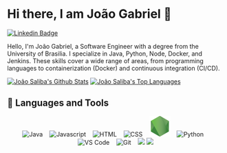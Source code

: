 # Hi there, I am João Gabriel 👋
[![Linkedin Badge](https://img.shields.io/badge/-jgsaliba-blue?style=flat-square&logo=Linkedin&logoColor=white&link=https://www.linkedin.com/in/jgsaliba/)](https://www.linkedin.com/in/jgsaliba/)


Hello, I'm João Gabriel, a Software Engineer with a degree from the University of Brasilia. I specialize in Java, Python, Node, Docker, and Jenkins. These skills cover a wide range of areas, from programming languages to containerization (Docker) and continuous integration (CI/CD).


<a> 
    <a href="https://github.com/joaosaliba"><img alt="João Saliba's Github Stats" src="https://denvercoder1-github-readme-stats.vercel.app/api?username=joaosaliba&show_icons=true&count_private=true&theme=dracula&border_color=7F3FBF&bg_color=0D1117&title_color=18a81c&icon_color=18a81c&hide=stars" height="192px" width="49.5%"/></a>
  <a href="https://github.com/joaosaliba"><img alt="João Saliba's Top Languages" src="https://denvercoder1-github-readme-stats.vercel.app/api/top-langs/?username=joaosaliba&langs_count=6&layout=compact&theme=dracula&border_color=7F3FBF&bg_color=0D1117&title_color=18a81c&icon_color=18a81c" height="190px" width="49.5%"/></a>
  <br/>
</a>


 <div>
        <h2>🧰 Languages and Tools</h2>
        <p align="center">
             <img src="https://cdn.jsdelivr.net/npm/programming-languages-logos@0.0.3/src/java/java_64x64.png" width="48"
                alt="Java" />&nbsp;&nbsp;&nbsp
            <img src="https://upload.wikimedia.org/wikipedia/commons/9/99/Unofficial_JavaScript_logo_2.svg" width="48"
                alt="Javascript" />&nbsp;&nbsp;&nbsp
            <img src="https://upload.wikimedia.org/wikipedia/commons/6/61/HTML5_logo_and_wordmark.svg" alt="HTML"
                width="48" />&nbsp;&nbsp;&nbsp
            <img src="https://upload.wikimedia.org/wikipedia/commons/d/d5/CSS3_logo_and_wordmark.svg" alt="CSS"
                width="35" />&nbsp;&nbsp;&nbsp
            <img src="https://raw.githubusercontent.com/github/explore/80688e429a7d4ef2fca1e82350fe8e3517d3494d/topics/nodejs/nodejs.png"
                alt="Node.js" width="48" />&nbsp;&nbsp;&nbsp
            <img src="https://upload.wikimedia.org/wikipedia/commons/c/c3/Python-logo-notext.svg" alt="Python"
                width="48" />&nbsp;&nbsp;&nbsp
            <img src="https://upload.wikimedia.org/wikipedia/commons/9/9a/Visual_Studio_Code_1.35_icon.svg" alt="VS Code" width="50" />&nbsp;&nbsp;&nbsp
            <img src="https://upload.wikimedia.org/wikipedia/commons/3/3f/Git_icon.svg" alt="Git"
                width="48" />&nbsp;&nbsp;&nbsp
            <img width="48" width="32" src="https://cdn.simpleicons.org/angular/dd1b16" />
            <img width="48" width="32" src="https://cdn.simpleicons.org/vuedotjs/34495E " />
        </p>
    </div>
